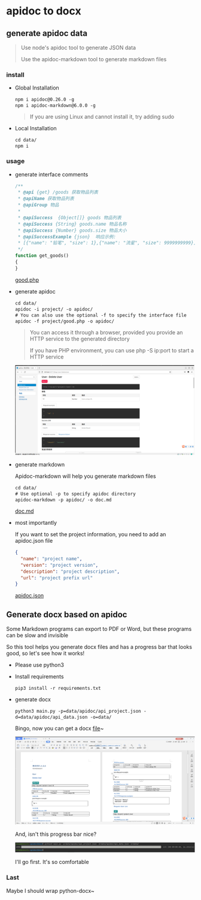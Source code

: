 # apidoc to docx

## generate apidoc data

> Use node's apidoc tool to generate JSON data
> 
> Use the apidoc-markdown tool to generate markdown files

### install


+ Global Installation
  ```shell
  npm i apidoc@0.26.0 -g
  npm i apidoc-markdown@6.0.0 -g
  ```
  > If you are using Linux and cannot install it, try adding sudo

+ Local Installation
  ```shell
  cd data/
  npm i
  ```

### usage

+ generate interface comments
  ```php
  /**
   * @api {get} /goods 获取物品列表
   * @apiName 获取物品列表
   * @apiGroup 物品
   *
   * @apiSuccess  {Object[]} goods 物品列表
   * @apiSuccess {String} goods.name 物品名称
   * @apiSuccess {Number} goods.size 物品大小
   * @apiSuccessExample {json}  响应示例:
   * [{"name": "铅笔", "size": 1},{"name": "流星", "size": 9999999999}]
   */
  function get_goods()
  {
  }
  ```
  
  [good.php](data/good.php)

+ generate apidoc
  ```shell
  cd data/
  apidoc -i project/ -o apidoc/
  # You can also use the optional -f to specify the interface file
  apidoc -f project/good.php -o apidoc/
  ```
  > You can access it through a browser, provided you provide an HTTP service to the generated directory
  > 
  > If you have PHP environment, you can use php -S ip:port to start a HTTP service
  
  ![img.png](images/broswer.png)

+ generate markdown
  
  Apidoc-markdown will help you generate markdown files
  
  ```shell
  cd data/
  # Use optional -p to specify apidoc directory
  apidoc-markdown -p apidoc/ -o doc.md
  ```
  [doc.md](doc.md)

+ most importantly

  If you want to set the project information, you need to add an apidoc.json file

  ```json
  {
    "name": "project name",
    "version": "project version",
    "description": "project description",
    "url": "project prefix url"
  }
  ```
  [apidoc.json](data/apidoc.json)

## Generate docx based on apidoc

Some Markdown programs can export to PDF or Word, but these programs can be slow and invisible

So this tool helps you generate docx files and has a progress bar that looks good, so let's see how it works!

+ Please use python3

+ Install requirements

  ```shell
  pip3 install -r requirements.txt
  ```

+ generate docx
  ```shell
  python3 main.py -p=data/apidoc/api_project.json -d=data/apidoc/api_data.json -o=data/
  ```
  
  Bingo, now you can get a docx [file](data/测试项目_V1.0.0.docx)~

  ![img.png](images/docx.png)

  And, isn't this progress bar nice?
  
  ![img.png](images/progress_bar.png)

  I'll go first. It's so comfortable

### Last

Maybe I should wrap python-docx~
  
